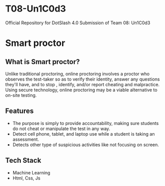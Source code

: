 # T08-Un1C0d3
Official Repository for DotSlash 4.0 Submission of Team 08: Un1C0d3

# Smart proctor

## What is Smart proctor?
Unlike traditional proctoring, online proctoring involves a proctor who observes the test-taker so as to verify their identity, answer any questions they'll have, and to stop , identify, and/or report cheating and malpractice. Using secure technology, online proctoring may be a viable alternative to on-site testing.

## Features
- The purpose is simply to provide accountability, making sure students do not cheat or manipulate the test in any way.
- Detect cell phone, tablet, and laptop use while a student is taking an assessment.
- Detects other type of suspicious activities like not focusing on screen.

## Tech Stack
- Machine Learning
- Html, Css, Js


